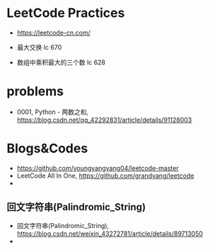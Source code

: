# LeetCode Practices
+ https://leetcode-cn.com/

+ 最大交换 lc 670 
+ 数组中乘积最大的三个数 lc 628

# problems
+ 0001, Python - 两数之和, https://blog.csdn.net/qq_42292831/article/details/91128003


# Blogs&Codes
+ https://github.com/youngyangyang04/leetcode-master
+ LeetCode All In One, https://github.com/grandyang/leetcode
+ 

## 回文字符串(Palindromic_String)
+ 回文字符串(Palindromic_String), https://blog.csdn.net/weixin_43272781/article/details/89713050
+ 
